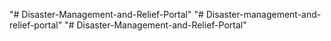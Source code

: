 "# Disaster-Management-and-Relief-Portal" 
"# Disaster-management-and-relief-portal" 
"# Disaster-Management-and-Relief-Portal" 
